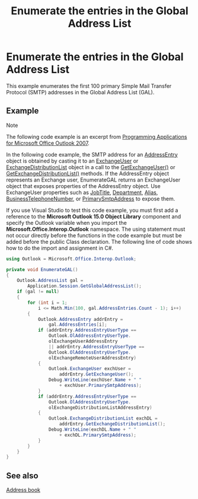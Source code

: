 ﻿---
title: Enumerate the entries in the Global Address List
TOCTitle: Enumerate the entries in the Global Address List
ms:assetid: f3dfe312-fe91-475d-8435-1c7a0bb2b725
ms:mtpsurl: https://msdn.microsoft.com/en-us/library/Ff184654(v=office.15)
ms:contentKeyID: 55119801
ms.date: 07/24/2014
mtps_version: v=office.15


---

# Enumerate the entries in the Global Address List

This example enumerates the first 100 primary Simple Mail Transfer Protocol (SMTP) addresses in the Global Address List (GAL).

## Example

> [!NOTE] 
> The following code example is an excerpt from [Programming Applications for Microsoft Office Outlook 2007](https://www.amazon.com/gp/product/0735622493?ie=UTF8&tag=msmsdn-20&linkCode=as2&camp=1789&creative=9325&creativeASIN=0735622493).

In the following code example, the SMTP address for an [AddressEntry](https://msdn.microsoft.com/en-us/library/bb609728\(v=office.15\)) object is obtained by casting it to an [ExchangeUser](https://msdn.microsoft.com/en-us/library/bb609574\(v=office.15\)) or [ExchangeDistributionList](https://msdn.microsoft.com/en-us/library/bb624320\(v=office.15\)) object in a call to the [GetExchangeUser()](https://msdn.microsoft.com/en-us/library/bb645260\(v=office.15\)) or [GetExchangeDistributionList()](https://msdn.microsoft.com/en-us/library/bb611805\(v=office.15\)) methods. If the AddressEntry object represents an Exchange user, EnumerateGAL returns an ExchangeUser object that exposes properties of the AddressEntry object. Use ExchangeUser properties such as [JobTitle](https://msdn.microsoft.com/en-us/library/bb645451\(v=office.15\)), [Department](https://msdn.microsoft.com/en-us/library/bb623789\(v=office.15\)), [Alias](https://msdn.microsoft.com/en-us/library/bb610682\(v=office.15\)), [BusinessTelephoneNumber](https://msdn.microsoft.com/en-us/library/bb612294\(v=office.15\)), or [PrimarySmtpAddress](https://msdn.microsoft.com/en-us/library/bb645506\(v=office.15\)) to expose them.

If you use Visual Studio to test this code example, you must first add a reference to the **Microsoft Outlook 15.0 Object Library** component and specify the Outlook variable when you import the **Microsoft.Office.Interop.Outlook** namespace. The using statement must not occur directly before the functions in the code example but must be added before the public Class declaration. The following line of code shows how to do the import and assignment in C\#.

```csharp
using Outlook = Microsoft.Office.Interop.Outlook;
```

```csharp
private void EnumerateGAL()
{
    Outlook.AddressList gal =
        Application.Session.GetGlobalAddressList();
    if (gal != null)
    {
        for (int i = 1; 
            i <= Math.Min(100, gal.AddressEntries.Count - 1); i++)
        {
            Outlook.AddressEntry addrEntry =
                gal.AddressEntries[i];
            if (addrEntry.AddressEntryUserType ==
                Outlook.OlAddressEntryUserType.
                olExchangeUserAddressEntry
                || addrEntry.AddressEntryUserType ==
                Outlook.OlAddressEntryUserType.
                olExchangeRemoteUserAddressEntry)
            {
                Outlook.ExchangeUser exchUser =
                    addrEntry.GetExchangeUser();
                Debug.WriteLine(exchUser.Name + " "
                    + exchUser.PrimarySmtpAddress);
            }
            if (addrEntry.AddressEntryUserType ==
                Outlook.OlAddressEntryUserType.
                olExchangeDistributionListAddressEntry)
            {
                Outlook.ExchangeDistributionList exchDL =
                    addrEntry.GetExchangeDistributionList();
                Debug.WriteLine(exchDL.Name + " "
                    + exchDL.PrimarySmtpAddress);
            }
        }
    }
}
```

## See also

[Address book](address-book.md)

